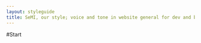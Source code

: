 ```yaml
---
layout: styleguide
title: SeMI, our style; voice and tone in website general for dev and bus
---
```

#Start
